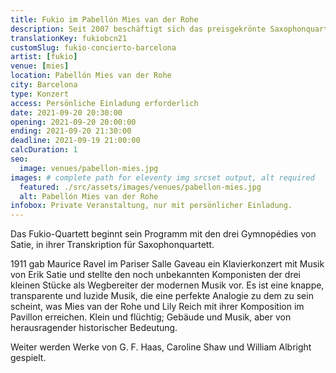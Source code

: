 ```yaml
---
title: Fukio im Pabellón Mies van der Rohe
description: Seit 2007 beschäftigt sich das preisgekrönte Saxophonquartett Fukio intensiv mit der Literatur der Kammermusik für Saxophon.
translationKey: fukiobcn21
customSlug: fukio-concierto-barcelona
artist: [fukio]
venue: [mies]
location: Pabellón Mies van der Rohe
city: Barcelona
type: Konzert
access: Persönliche Einladung erforderlich
date: 2021-09-20 20:30:00
opening: 2021-09-20 20:00:00
ending: 2021-09-20 21:30:00
deadline: 2021-09-19 21:00:00
calcDuration: 1
seo:
  image: venues/pabellon-mies.jpg
images: # complete path for eleventy img srcset output, alt required
  featured: ./src/assets/images/venues/pabellon-mies.jpg
  alt: Pabellón Mies van der Rohe
infobox: Private Veranstaltung, nur mit persönlicher Einladung.
---
```


Das Fukio-Quartett beginnt sein Programm mit den drei Gymnopédies von Satie, in ihrer Transkription für Saxophonquartett.

1911 gab Maurice Ravel im Pariser Salle Gaveau ein Klavierkonzert mit Musik von Erik Satie und stellte den noch unbekannten Komponisten der drei kleinen Stücke als Wegbereiter der modernen Musik vor. Es ist eine knappe, transparente und luzide Musik, die eine perfekte Analogie zu dem zu sein scheint, was Mies van der Rohe und Lily Reich mit ihrer Komposition im Pavillon erreichen. Klein und flüchtig; Gebäude und Musik, aber von herausragender historischer Bedeutung.

Weiter werden Werke von G. F. Haas, Caroline Shaw und William Albright gespielt.
